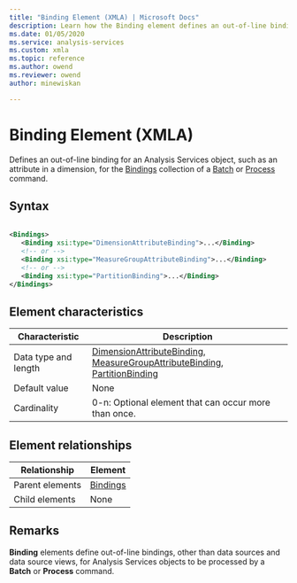 ```yaml
---
title: "Binding Element (XMLA) | Microsoft Docs"
description: Learn how the Binding element defines an out-of-line binding for an Analysis Services object, such as an attribute in a dimension, for the Bindings collection of a Batch or Process command.
ms.date: 01/05/2020
ms.service: analysis-services
ms.custom: xmla
ms.topic: reference
ms.author: owend
ms.reviewer: owend
author: minewiskan

---
```

# Binding Element (XMLA)

  Defines an out-of-line binding for an Analysis Services object, such as an attribute in a dimension, for the [Bindings](../xml-elements-properties/bindings-element-xmla.md) collection of a [Batch](../xml-elements-commands/batch-element-xmla.md) or [Process](../xml-elements-commands/process-element-xmla.md) command.  
  
## Syntax  
  
```xml  
  
<Bindings>  
   <Binding xsi:type="DimensionAttributeBinding">...</Binding>  
   <!-- or -->  
   <Binding xsi:type="MeasureGroupAttributeBinding">...</Binding>  
   <!-- or -->  
   <Binding xsi:type="PartitionBinding">...</Binding>  
</Bindings>  
```  
  
## Element characteristics  
  
|Characteristic|Description|  
|--------------------|-----------------|  
|Data type and length|[DimensionAttributeBinding](../../assl/data-type/dimensionattributebinding-data-type-out-of-line-assl.md), [MeasureGroupAttributeBinding](../../assl/data-type/measuregroupattributebinding-data-type-out-of-line-assl.md), [PartitionBinding](../../assl/data-type/partitionbinding-data-type-assl.md)|  
|Default value|None|  
|Cardinality|0-n: Optional element that can occur more than once.|  
  
## Element relationships  
  
|Relationship|Element|  
|------------------|-------------|  
|Parent elements|[Bindings](../xml-elements-properties/bindings-element-xmla.md)|  
|Child elements|None|  
  
## Remarks  
 **Binding** elements define out-of-line bindings, other than data sources and data source views, for Analysis Services objects to be processed by a **Batch** or **Process** command. 

  